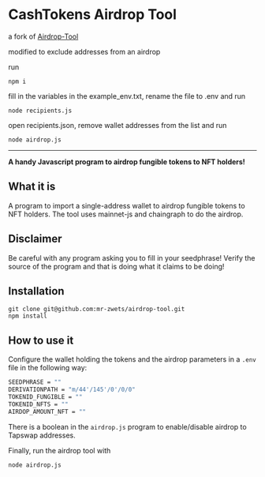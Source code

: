 # CashTokens Airdrop Tool

a fork of [Airdrop-Tool](https://github.com/mr-zwets/airdrop-tool)

modified to exclude addresses from an airdrop

run

`npm i`

fill in the variables in the example_env.txt, rename the file to .env and run

`node recipients.js`

open recipients.json, remove wallet addresses from the list and run

`node airdrop.js`

---

**A handy Javascript program to airdrop fungible tokens to NFT holders!**

## What it is

A program to import a single-address wallet to airdrop fungible tokens to NFT holders.
The tool uses mainnet-js and chaingraph to do the airdrop.

## Disclaimer

Be careful with any program asking you to fill in your seedphrase!
Verify the source of the program and that is doing what it claims to be doing!

## Installation

```
git clone git@github.com:mr-zwets/airdrop-tool.git
npm install
```

## How to use it

Configure the wallet holding the tokens and the airdrop parameters in a `.env` file in the following way:

```bash
SEEDPHRASE = ""
DERIVATIONPATH = "m/44'/145'/0'/0/0"
TOKENID_FUNGIBLE = ""
TOKENID_NFTS = ""
AIRDOP_AMOUNT_NFT = ""
```

There is a boolean in the `airdrop.js` program to enable/disable airdrop to Tapswap addresses.

Finally, run the airdrop tool with

```
node airdrop.js
```